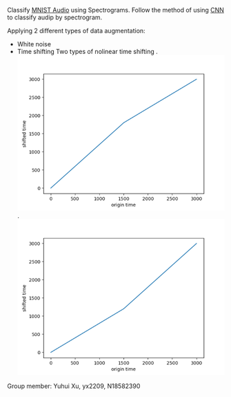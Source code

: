 Classify [MNIST Audio](https://www.kaggle.com/alanchn31/free-spoken-digits) using Spectrograms.
Follow the method of using [CNN](https://www.kaggle.com/christianlillelund/classify-mnist-audio-using-spectrograms-keras-cnn) to classify audip by spectrogram.

Applying 2 different types of data augmentation:
* White noise
* Time shifting
Two types of nolinear time shifting
. ![Alt text](shift1.png)
. ![Alt text](shift2.png)

Group member: Yuhui Xu, yx2209, N18582390